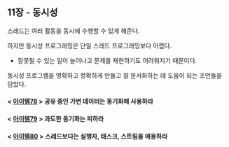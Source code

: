 ## 11장 - 동시성

스레드는 여러 활동을 동시에 수행할 수 있게 해준다.

하지만 동시성 프로그래밍은 단일 스레드 프로그래밍보다 어렵다.

- 잘못될 수 있는 일이 늘어나고 문제를 재현하기도 어려워지기 때문이다.

동시성 프로그램을 명확하고 정확하게 만들고 잘 문서화하는 데 도움이 되는 조언들을 담았다.

#### < [아이템78](https://github.com/ziippy/EffectiveJava/tree/master/src/chapter11/item78) > 공유 중인 가변 데이터는 동기화해 사용하라

#### < [아이템79](https://github.com/ziippy/EffectiveJava/tree/master/src/chapter11/item79) > 과도한 동기화는 피하라

#### < [아이템80](https://github.com/ziippy/EffectiveJava/tree/master/src/chapter11/item80) > 스레드보다는 실행자, 태스크, 스트림을 애용하라
